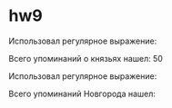 # hw9

Использовал регулярное выражение: 

Всего упоминаний о князьях нашел: 50

Использовал регулярное выражение: 

Всего упоминаний Новгорода нашел: 
